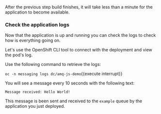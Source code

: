 After the previous step build finishes, it will take less than a minute for the application to become available.

### Check the application logs

Now that the application is up and running you can check the logs to check how is everything going on.

Let's use the OpenShift CLI tool to connect with the deployment and view the pod's log.

Use the following command to retrieve the logs:

`oc -n messaging logs dc/amq-js-demo`{{execute interrupt}}

You will see a message every 10 seconds with the following text:

``Message received: Hello World!``

This message is been sent and received to the ``example`` queue by the application you just deployed.
